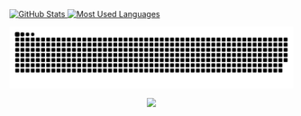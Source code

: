 
  <a href="#">
    <img height="190rem" alt="GitHub Stats" src="https://github-readme-stats.vercel.app/api?username=haunxx&show_icons=true&title_color=007acc&icon_color=007acc&text_color=007acc&bg_color=00000000&border_radius=15&border_color=00000000&count_private=true&hide=contribs&hide_rank=true"/>
  </a>
  <a href="#">
    <img height="190rem" alt="Most Used Languages" src="https://github-readme-stats.vercel.app/api/top-langs/?username=haunxx&langs_count=6&layout=compact&title_color=007acc&icon_color=007acc&text_color=007acc&bg_color=00000000&border_radius=15&border_color=00000000&hide=jupyter%20notebook"/>
  </a>
</div> 

<div> 
  <p align="center">
    <a href="#"><img title="Snake animation" src="snake.svg">
    </a>
  </p>
</div>
<center>
<img src="https://github-readme-streak-stats.herokuapp.com/?user=haunxx"></img>
  </center>
<!--   profile-green-animate -->



